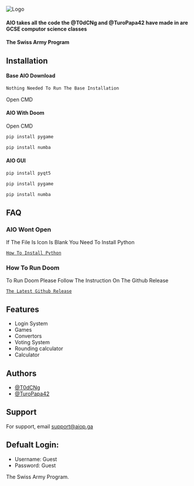
![Logo](https://aio-backup-ww1aiopga.oliverboucher.repl.co/AIO_files/400_filter_nobg_627ceeb844523.jpg)

#### AIO takes all the code the @T0dCNg and @TuroPapa42 have made in are GCSE computor science classes
#### The Swiss Army Program

## Installation

#### Base AIO Download
```bash
Nothing Needed To Run The Base Installation
```

Open CMD

#### AIO With Doom
Open CMD
```bash
pip install pygame
```
```bash
pip install numba
```

#### AIO GUI
```bash
pip install pyqt5
```
```bash
pip install pygame
```
```bash
pip install numba
``` 
## FAQ

### AIO Wont Open
If The File Is Icon Is Blank You Need To Install Python

[`How To Install Python`](https://studyopedia.com/python3/install-python-on-windows-10/#:~:text=08%20Oct%20How%20to%20Install%20Python%203.9%20on,the%20TV%27s%20watch%20history%20and%20influence%20TV%20recommendations.)

### How To Run Doom
To Run Doom Please Follow The Instruction On The Github Release

[`The Latest Github Release`](https://github.com/T0dCNg/The-All-In-One-Project/releases/latest)


## Features

- Login System
- Games
- Convertors
- Voting System
- Rounding calculator
- Calculator


## Authors

- [@T0dCNg](https://www.github.com/T0dCNg)
- [@TuroPapa42](https://www.github.com/TuroPapa42)


## Support

For support, email support@aiop.ga

## Defualt Login:
- Username: Guest
- Password: Guest

The Swiss Army Program.

